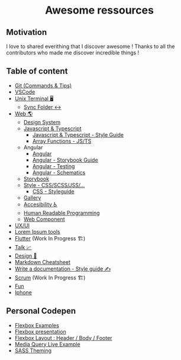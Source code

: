 <h1 align="center">
  Awesome ressources
</h1>

## Motivation

I love to shared everithing that I discover awesome !
Thanks to all the contributors who made me discover incredible things !

## Table of content

- [Git (Commands & Tips)](/git.md)
- [VSCode](/vscode.md)
- [Unix Terminal 🖥](/unix-terminal.md)
  - [Sync Folder ↔️](/sync-folder.md)
- [Web 🌎](/web/web.md)
  - [Design System](/web/design-system.md)
  - [Javascript & Typescript](/web/javascript-typescript.md)
    - [Javascript & Typescript - Style Guide](/web/javascript-typescript-style-guide.md)
    - [Array Functions - JS/TS](/web/array.md)
  - Angular
    - [Angular](/web/angular/angular.md)
    - [Angular - Storybook Guide](/web/angular/angular-storybook.md)
    - [Angular - Testing](/web/angular/angular-testing.md)
    - [Angular - Schematics](/web/angular/angular-schematics.md)
  - [Storybook](/web/storybook/storybook.md)
  - [Style - CSS/SCSS/JSS/...](/web/css.md)
    - [CSS - Styleguide](/web/css-styleguide.md)
  - [Gallery](/web/gallery.md)
  - [Accesibility ♿️](/web/accesibility.md)
  - [Human Readable Programming](/web/human-readable-programming.md)
  - [Web Component](/web/web-component.md)
- [UX/UI](/ux-ui/ux-ui.md)
- [Lorem Ipsum tools](/lorem-ipsum.md)
- [Flutter](/flutter.md) (Work In Progress 🏗)
- [Talk 📈](/talk.md)
- [Design 🎨](/design.md)
- [Markdown Cheatsheet](/markdown.md)
- [Write a documentation - Style guide ✍️](/write-documentation-style-guide.md)
- [Scrum](/scrum.md) (Work In Progress 🏗)
- [Fun](/fun.md)
- [Iphone](/iphone.md)

## Personal Codepen 

- [Flexbox Examples](https://codepen.io/chris2cant/pen/EBedyj)
- [Flexbox presentation](https://codepen.io/chris2cant/pen/GbqpvY)
- [Flexbox Layout : Header / Body / Footer](https://codepen.io/chris2cant/pen/joZGMN)
- [Media Query Live Example](https://codepen.io/chris2cant/pen/RzKZXv)
- [SASS Theming](https://codepen.io/chris2cant/pen/ExxJZGV?editors=1100)
